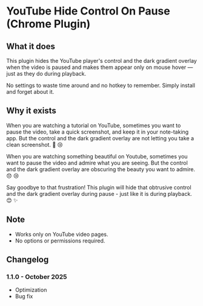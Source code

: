 # YouTube Hide Control On Pause (Chrome Plugin)

## What it does

This plugin hides the YouTube player's control and the dark gradient overlay when the video is paused and makes them appear only on mouse hover — just as they do during playback.

No settings to waste time around and no hotkey to remember. Simply install and forget about it.

## Why it exists

When you are watching a tutorial on YouTube, sometimes you want to pause the video, take a quick screenshot, and keep it in your note-taking app. But the control and the dark gradient overlay are not letting you take a clean screenshot. 😤 😢

When you are watching something beautiful on Youtube, sometimes you want to pause the video and admire what you are seeing. But the control and the dark gradient overlay are obscuring the beauty you want to admire. 😞 😢

Say goodbye to that frustration! This plugin will hide that obtrusive control and the dark gradient overlay during pause - just like it is during playback. 😊 ✨

## Note

- Works only on YouTube video pages.
- No options or permissions required.

## Changelog

### 1.1.0 - October 2025

- Optimization
- Bug fix
